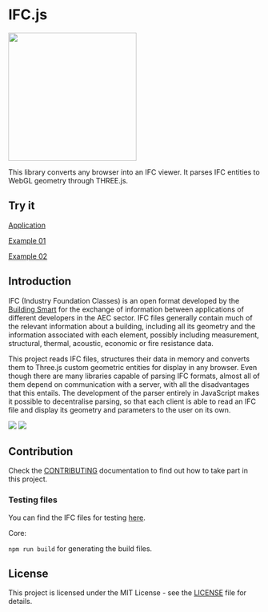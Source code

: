 # IFC.js

<a href="url"><img src="https://github.com/agviegas/IFC.js/blob/master/img/logo.jpg"  height="256" width="256" ></a>

This library converts any browser into an IFC viewer. It parses IFC entities to WebGL geometry through THREE.js.

## Try it

[Application](https://agviegas.github.io/IFC.js/examples/00/)

[Example 01](https://agviegas.github.io/IFC.js/examples/01/)

[Example 02](https://agviegas.github.io/IFC.js/examples/02/)

## Introduction

IFC (Industry Foundation Classes) is an open format developed by the [Building Smart](https://www.buildingsmart.org/) for the exchange of information between applications of different developers in the AEC sector. IFC files generally contain much of the relevant information about a building, including all its geometry and the information associated with each element, possibly including measurement, structural, thermal, acoustic, economic or fire resistance data.

This project reads IFC files, structures their data in memory and converts them to Three.js custom geometric entities for display in any browser. Even though there are many libraries capable of parsing IFC formats, almost all of them depend on communication with a server, with all the disadvantages that this entails. The development of the parser entirely in JavaScript makes it possible to decentralise parsing, so that each client is able to read an IFC file and display its geometry and parameters to the user on its own.

<a href="url"><img src="https://github.com/agviegas/IFC.js/blob/master/img/20201124_screenshot.jpg"  ></a>
<a href="url"><img src="https://github.com/agviegas/IFC.js/blob/master/img/20201130_screenshot.jpg"  ></a>

## Contribution

Check the [CONTRIBUTING](https://github.com/agviegas/IFC.js/blob/master/CONTRIBUTING.md) documentation to find out how to take part in this project.

### Testing files
You can find the IFC files for testing [here](https://drive.google.com/drive/folders/1wXLaf1wPaWzfEwWzu7kNTdJoOUqU6K0E?usp=sharing).

Core:

`npm run build` for generating the build files.


## License

This project is licensed under the MIT License - see the [LICENSE](LICENSE) file for details.
